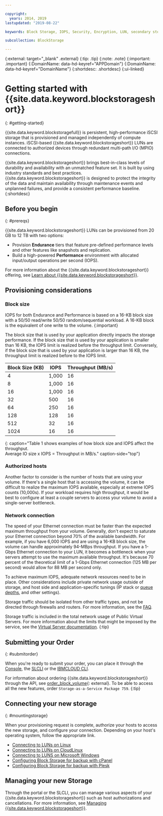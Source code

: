 ```yaml
---

copyright:
  years: 2014, 2019
lastupdated: "2019-08-22"

keywords: Block Storage, IOPS, Security, Encryption, LUN, secondary storage, mount storage, provision storage, ISCSI, MPIO, redundant

subcollection: BlockStorage

---
```

{:external: target="_blank" .external}
{:tip: .tip}
{:note: .note}
{:important: .important}
{:DomainName: data-hd-keyref="APPDomain"}
{:DomainName: data-hd-keyref="DomainName"}
{:shortdesc: .shortdesc}
{:ui-linked}

# Getting started with {{site.data.keyword.blockstorageshort}}
{: #getting-started}

{{site.data.keyword.blockstoragefull}} is persistent, high-performance iSCSI storage that is provisioned and managed independently of compute instances. iSCSI-based {{site.data.keyword.blockstorageshort}} LUNs are connected to authorized devices through redundant multi-path I/O (MPIO) connections.

{{site.data.keyword.blockstorageshort}} brings best-in-class levels of durability and availability with an unmatched feature set. It is built by using industry standards and best practices. {{site.data.keyword.blockstorageshort}} is designed to protect the integrity of the data and maintain availability through maintenance events and unplanned failures, and provide a consistent performance baseline.
{:shortdesc}

## Before you begin
{: #prereqs}

{{site.data.keyword.blockstorageshort}} LUNs can be provisioned from 20 GB to 12 TB with two options: <br/>
- Provision **Endurance** tiers that feature pre-defined performance levels and other features like snapshots and replication.
- Build a high-powered **Performance** environment with allocated input/output operations per second (IOPS).

For more information about the {{site.data.keyword.blockstorageshort}} offering, see [Learn about {{site.data.keyword.blockstorageshort}}](/docs/infrastructure/BlockStorage?topic=BlockStorage-About).

## Provisioning considerations

### Block size

IOPS for both Endurance and Performance is based on a 16-KB block size with a 50/50 read/write 50/50 random/sequential workload. A 16-KB block is the equivalent of one write to the volume.
{:important}

The block size that is used by your application directly impacts the storage performance. If the block size that is used by your application is smaller than 16 KB, the IOPS limit is realized before the throughput limit. Conversely, if the block size that is used by your application is larger than 16 KB, the throughput limit is realized before to the IOPS limit.

| Block Size (KB) | IOPS | Throughput (MB/s) |
|-----|-----|-----|
| 4 | 1,000 | 16 |
| 8 | 1,000 | 16 |
| 16 | 1,000 | 16 |
| 32 | 500 | 16 |
| 64 | 250 | 16 |
| 128 | 128 | 16 |
| 512 | 32 | 16 |
| 1024 | 16 | 16 |
{: caption="Table 1 shows examples of how block size and IOPS affect the throughput.<br/>Average IO size x IOPS = Throughput in MB/s." caption-side="top"}

### Authorized hosts

Another factor to consider is the number of hosts that are using your volume. If there's a single host that is accessing the volume, it can be difficult to realize the maximum IOPS available, especially at extreme IOPS counts (10,000s). If your workload requires high throughput, it would be best to configure at least a couple servers to access your volume to avoid a single-server bottleneck.

### Network connection

The speed of your Ethernet connection must be faster than the expected maximum throughput from your volume. Generally, don't expect to saturate your Ethernet connection beyond 70% of the available bandwidth. For example, if you have 6,000 IOPS and are using a 16-KB block size, the volume can handle approximately 94-MBps throughput. If you have a 1-Gbps Ethernet connection to your LUN, it becomes a bottleneck when your servers attempt to use the maximum available throughput. It's because 70 percent of the theoretical limit of a 1-Gbps Ethernet connection (125 MB per second) would allow for 88 MB per second only.

To achieve maximum IOPS, adequate network resources need to be in place. Other considerations include private network usage outside of storage, and host side and application-specific tunings (IP stack or [queue depths](/docs/infrastructure/BlockStorage?topic=BlockStorage-hostqueuesettings), and other settings).

Storage traffic should be isolated from other traffic types, and not be directed through firewalls and routers. For more information, see the [FAQ](/docs/infrastructure/BlockStorage?topic=BlockStorage-block-storage-faqs#isolatedstoragetraffic).

Storage traffic is included in the total network usage of Public Virtual Servers. For more information about the limits that might be imposed by the service, see the [Virtual Server documentation](/docs/vsi?topic=virtual-servers-about-public-virtual-servers#about-public-virtual-servers).
{:tip}

## Submitting your Order
{: #submitorder}

When you're ready to submit your order, you can place it through the [Console](/docs/infrastructure/BlockStorage?topic=BlockStorage-orderingthroughConsole), the [SLCLI](/docs/infrastructure/BlockStorage?topic=BlockStorage-orderingthroughCLI) or the [IBMCLOUD CLI](/docs/cli/reference/ibmcloud?topic=cloud-cli-sl-block-storage#sl_block_volume_order).

For information about ordering {{site.data.keyword.blockstorageshort}} through the API, see [order_block_volume](https://softlayer-python.readthedocs.io/en/latest/api/managers/block/#SoftLayer.managers.block.BlockStorageManager.order_block_volume){: external}.
To be able to access all the new features, order `Storage-as-a-Service Package 759`.
{:tip}

## Connecting your new storage
{: #mountingstorage}

When your provisioning request is complete, authorize your hosts to access the new storage, and configure your connection. Depending on your host's operating system, follow the appropriate link.
- [Connecting to LUNs on Linux](/docs/infrastructure/BlockStorage?topic=BlockStorage-mountingLinux)
- [Connecting to LUNs on CloudLinux](/docs/infrastructure/BlockStorage?topic=BlockStorage-mountingCloudLinux)
- [Connecting to LUNS on Microsoft Windows](/docs/infrastructure/BlockStorage?topic=BlockStorage-mountingWindows)
- [Configuring Block Storage for backup with cPanel](/docs/infrastructure/BlockStorage?topic=BlockStorage-cPanelBackups)
- [Configuring Block Storage for backup with Plesk](/docs/infrastructure/BlockStorage?topic=BlockStorage-PleskBackups)

## Managing your new Storage

Through the portal or the SLCLI, you can manage various aspects of your {{site.data.keyword.blockstorageshort}} such as host authorizations and cancellations. For more information, see [Managing {{site.data.keyword.blockstorageshort}}](/docs/infrastructure/BlockStorage?topic=BlockStorage-managingstorage).
